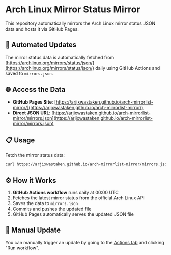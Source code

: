 # Arch Linux Mirror Status Mirror

This repository automatically mirrors the Arch Linux mirror status JSON data and hosts it via GitHub Pages.

## 🔄 Automated Updates

The mirror status data is automatically fetched from [https://archlinux.org/mirrors/status/json/](https://archlinux.org/mirrors/status/json/) daily using GitHub Actions and saved to `mirrors.json`.

## 🌐 Access the Data

- **GitHub Pages Site**: [https://arjixwastaken.github.io/arch-mirrorlist-mirror/](https://arjixwastaken.github.io/arch-mirrorlist-mirror/)
- **Direct JSON URL**: [https://arjixwastaken.github.io/arch-mirrorlist-mirror/mirrors.json](https://arjixwastaken.github.io/arch-mirrorlist-mirror/mirrors.json)

## 📋 Usage

Fetch the mirror status data:
```bash
curl https://arjixwastaken.github.io/arch-mirrorlist-mirror/mirrors.json
```

## ⚙️ How it Works

1. **GitHub Actions workflow** runs daily at 00:00 UTC
2. Fetches the latest mirror status from the official Arch Linux API
3. Saves the data to `mirrors.json`
4. Commits and pushes the updated file
5. GitHub Pages automatically serves the updated JSON file

## 🔧 Manual Update

You can manually trigger an update by going to the [Actions tab](../../actions/workflows/update-mirrors.yml) and clicking "Run workflow".